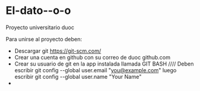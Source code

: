 # El-dato--o-o
Proyecto universitario duoc

Para unirse al proyecto deben:
- Descargar git https://git-scm.com/
- Crear una cuenta en github con su correo de duoc github.com
- Crear su usuario de git en la app instalada llamada GIT BASH ////
            Deben escribir git config --global user.email "you@example.com"
            luego escribir git config --global user.name "Your Name"
- 
